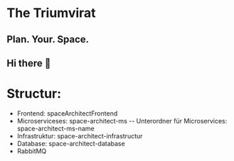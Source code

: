 # The Triumvirat
## Plan. Your. Space.
## Hi there 👋

# Structur:
- Frontend: spaceArchitectFrontend
- Microserviceses: space-architect-ms
-- Unterordner für Microservices: space-architect-ms-name
- Infrastruktur: space-architect-infrastructur
- Database: space-architect-database
- RabbitMQ
<!--

**Here are some ideas to get you started:**

🙋‍♀️ A short introduction - what is your organization all about?
🌈 Contribution guidelines - how can the community get involved?
👩‍💻 Useful resources - where can the community find your docs? Is there anything else the community should know?
🍿 Fun facts - what does your team eat for breakfast?
🧙 Remember, you can do mighty things with the power of [Markdown](https://docs.github.com/github/writing-on-github/getting-started-with-writing-and-formatting-on-github/basic-writing-and-formatting-syntax)
-->
